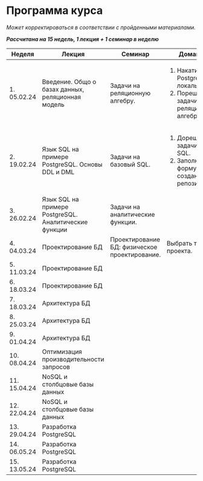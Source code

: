# Программа курса

*Может корректироваться в соответствии с пройденными материалами.*

***Рассчитана на 15 недель, 1 лекция + 1 семинар в неделю***

| Неделя       | Лекция                                                | Семинар                                            | Домашка                                                                                         |
|--------------|-------------------------------------------------------|----------------------------------------------------|-------------------------------------------------------------------------------------------------|
| 1. 05.02.24  | Введение. Общо о базах данных, реляционная модель     | Задачи на реляционную алгебру.                     | <ol><li>Накатить Postgresql локально.</li><li>Порешать задачи на реляционную алгебру.</li></ol> |
| 2. 19.02.24  | Язык SQL на примере PostgreSQL. Основы DDL и DML      | Задачи на базовый SQL.                             | <ol><li>Дорешать задачи на SQL.</li><li>Заполнить форму для создания репозиториев.</li></ol>    |
| 3. 26.02.24  | Язык SQL на примере PostgreSQL. Аналитические функции | Задачи на аналитические функции.                   |                                                                                                 |
| 4. 04.03.24  | Проектирование БД                                     | Проектирование БД: физическое проектирование. | Выбрать тему проекта.                                                                           |
| 5. 11.03.24  | Проектирование БД                                     |                                                    |                                                                                                 |
| 6. 18.03.24  | Проектирование БД                                     |                                                    |                                                                                                 |
| 7. 18.03.24  | Архитектура БД                                        |                                                    |                                                                                                 |
| 8. 25.03.24  | Архитектура БД                                        |                                                    |                                                                                                 |
| 9. 01.04.24  | Архитектура БД                                        |                                                    |                                                                                                 |
| 10. 08.04.24 | Оптимизация производительности запросов               |                                                    |                                                                                                 |
| 11. 15.04.24 | NoSQL и столбцовые базы данных                        |                                                    |                                                                                                 |
| 12. 22.04.24 | NoSQL и столбцовые базы данных                        |                                                    |                                                                                                 |
| 13. 29.04.24 | Разработка PostgreSQL                                 |                                                    |                                                                                                 |
| 14. 06.05.24 | Разработка PostgreSQL                                 |                                                    |                                                                                                 |
| 15. 13.05.24 | Разработка PostgreSQL                                 |                                                    |                                                                                                 |
